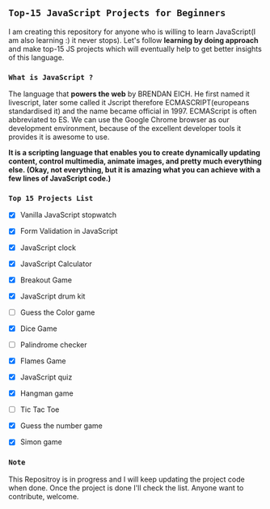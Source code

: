 ## `Top-15 JavaScript Projects for Beginners`
I am creating this repository for anyone who is willing to learn JavaScript(I am also learning :) it never stops). Let's follow **learning by doing approach** and make top-15 JS projects which will eventually help to get better insights of this language.

### `What is JavaScript ?`

The language that **powers the web** by BRENDAN EICH. He first named it livescript, later some called it Jscript therefore ECMASCRIPT(europeans standardised it) and the name became official in 1997. ECMAScript is often abbreviated to ES. We can use the Google Chrome browser as our development environment, because of the excellent developer tools it provides it is awesome to use.

**It is a scripting language that enables you to create dynamically updating content, control multimedia, animate images, and pretty much everything else. (Okay, not everything, but it is amazing what you can achieve with a few lines of JavaScript code.)**

### `Top 15 Projects List`

 - [x] Vanilla JavaScript stopwatch
 - [x] Form Validation in JavaScript
 - [x] JavaScript clock
 - [x] JavaScript Calculator
 - [x] Breakout Game
 - [x] JavaScript drum kit
 - [ ] Guess the Color game
 - [x] Dice Game
 - [ ] Palindrome checker
 - [x] Flames Game
 - [x] JavaScript quiz
 - [x] Hangman game
 - [ ] Tic Tac Toe
 - [x] Guess the number game
 - [x] Simon game


### `Note`
 This Repositroy is in progress and I will keep updating the project code when done. Once the project is done I'll check the list. Anyone want to contribute, welcome.
